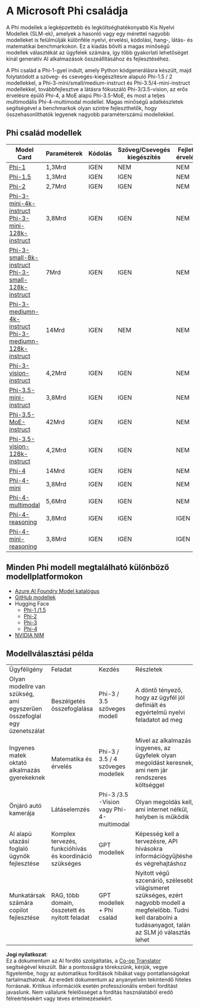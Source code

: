 <!--
CO_OP_TRANSLATOR_METADATA:
{
  "original_hash": "b5d936ffe4dfbab2244f6eb21b11f3b3",
  "translation_date": "2025-07-16T18:37:06+00:00",
  "source_file": "md/01.Introduction/01/01.PhiFamily.md",
  "language_code": "hu"
}
-->
# A Microsoft Phi családja

A Phi modellek a legképzettebb és legköltséghatékonyabb Kis Nyelvi Modellek (SLM-ek), amelyek a hasonló vagy egy mérettel nagyobb modelleket is felülmúlják különféle nyelvi, érvelési, kódolási, hang-, látás- és matematikai benchmarkokon. Ez a kiadás bővíti a magas minőségű modellek választékát az ügyfelek számára, így több gyakorlati lehetőséget kínál generatív AI alkalmazások összeállításához és fejlesztéséhez.

A Phi család a Phi-1-gyel indult, amely Python kódgenerálásra készült, majd folytatódott a szöveg- és csevegés-kiegészítésre alapuló Phi-1.5 / 2 modellekkel, a Phi-3-mini/small/medium-instruct és Phi-3.5/4-mini-instruct modellekkel, továbbfejlesztve a látásra fókuszáló Phi-3/3.5-vision, az erős érvelésre épülő Phi-4, a MoE alapú Phi-3.5-MoE, és most a teljes multimodális Phi-4-multimodal modellel. Magas minőségű adatkészletek segítségével a benchmarkok olyan szintre fejleszthetők, hogy összehasonlíthatók legyenek nagyobb paraméterszámú modellekkel.

## Phi család modellek

<div style="font-size:8px">

| Model Card |Paraméterek|Kódolás|Szöveg/Csevegés kiegészítés|Fejlett érvelés| Látás | Hang | MoE
| - | -  | - | - |- |- |- |- |
|[Phi-1](https://huggingface.co/microsoft/phi-1)|1,3Mrd| IGEN| NEM | NEM |NEM |NEM |NEM |
|[Phi-1.5](https://huggingface.co/microsoft/phi-1_5)|1,3Mrd| IGEN|IGEN| NEM |NEM |NEM |NEM |
|[Phi-2](https://huggingface.co/microsoft/phi-1_5)|2,7Mrd| IGEN|IGEN| NEM |NEM |NEM |NEM |
|[Phi-3-mini-4k-instruct](https://huggingface.co/microsoft/Phi-3-mini-4k-instruct)<br/>[Phi-3-mini-128k-instruct](https://huggingface.co/microsoft/Phi-3-mini-128k-instruct)|3,8Mrd| IGEN|IGEN| NEM |NEM |NEM |NEM |
|[Phi-3-small-8k-instruct](https://huggingface.co/microsoft/Phi-3-small-8k-instruct)<br/>[Phi-3-small-128k-instruct](https://huggingface.co/microsoft/Phi-3-small-128k-instruct)<br/>|7Mrd| IGEN|IGEN| NEM |NEM |NEM |NEM |
|[Phi-3-mediumn-4k-instruct](https://huggingface.co/microsoft/Phi-3-medium-4k-instruct)<br>[Phi-3-mediumn-128k-instruct](https://huggingface.co/microsoft/Phi-3-medium-128k-instruct)|14Mrd|IGEN|NEM| NEM |NEM |NEM |NEM |
|[Phi-3-vision-instruct](https://huggingface.co/microsoft/Phi-3-vision-128k-instruct)|4,2Mrd|IGEN|IGEN|NEM |NEM |NEM |NEM |
|[Phi-3.5-mini-instruct](https://huggingface.co/microsoft/Phi-3.5-mini-instruct)|3,8Mrd|IGEN|IGEN| NEM |NEM |NEM |NEM |
|[Phi-3.5-MoE-instruct](https://huggingface.co/microsoft/Phi-3.5-MoE-instruct)|42Mrd|IGEN|IGEN| NEM |NEM |NEM |IGEN |
|[Phi-3.5-vision-128k-instruct](https://huggingface.co/microsoft/Phi-3.5-vision-instruct)|4,2Mrd|IGEN|IGEN| NEM |IGEN |NEM |NEM |
|[Phi-4](https://huggingface.co/microsoft/phi-4)|14Mrd|IGEN|IGEN| NEM |NEM |NEM |NEM |
|[Phi-4-mini](https://huggingface.co/microsoft/Phi-4-mini-instruct)|3,8Mrd|IGEN|IGEN| NEM |NEM |NEM |NEM |
|[Phi-4-multimodal](https://huggingface.co/microsoft/Phi-4-multimodal-instruct)|5,6Mrd|IGEN|IGEN| NEM |IGEN |IGEN |NEM |
|[Phi-4-reasoning](../../../../../md/01.Introduction/01)|3,8Mrd|IGEN|IGEN| IGEN |NEM |NEM |NEM |
|[Phi-4-mini-reasoning](../../../../../md/01.Introduction/01)|3,8Mrd|IGEN|IGEN| IGEN |NEM |NEM |NEM |

</div>

## **Minden Phi modell megtalálható különböző modellplatformokon**

- [Azure AI Foundry Model katalógus](https://ai.azure.com/explore/models?selectedCollection=phi)
- [GitHub modellek](https://github.com/marketplace?query=Phi&type=models)
- Hugging Face
  - [Phi-1 /1.5](https://huggingface.co/collections/microsoft/phi-1-6626e29134744e94e222d572)
  - [Phi-2](https://huggingface.co/microsoft/phi-2)
  - [Phi-3](https://huggingface.co/collections/microsoft/phi-3-6626e15e9585a200d2d761e3)
  - [Phi-4](https://huggingface.co/collections/microsoft/phi-4-677e9380e514feb5577a40e4) 
- [NVIDIA NIM](https://build.nvidia.com/search?q=Phi)
 
## Modellválasztási példa

| | | | |
|-|-|-|-|
|Ügyféligény|Feladat|Kezdés|Részletek|
|Olyan modellre van szükség, ami egyszerűen összefoglal egy üzenetszálat|Beszélgetés összefoglalása|Phi-3 / 3.5 szöveges modell|A döntő tényező, hogy az ügyfél jól definiált és egyértelmű nyelvi feladatot ad meg|
|Ingyenes matek oktató alkalmazás gyerekeknek|Matematika és érvelés|Phi-3 / 3.5 / 4 szöveges modellek|Mivel az alkalmazás ingyenes, az ügyfelek olyan megoldást keresnek, ami nem jár rendszeres költséggel|
|Önjáró autó kamerája|Látáselemzés|Phi-3 /3.5 -Vision vagy Phi-4-multimodal|Olyan megoldás kell, ami internet nélkül, helyben is működik|
|AI alapú utazási foglaló ügynök fejlesztése|Komplex tervezés, funkcióhívás és koordináció szükséges|GPT modellek|Képesség kell a tervezésre, API hívásokra információgyűjtéshez és végrehajtáshoz|
|Munkatársak számára copilot fejlesztése|RAG, több domain, összetett és nyitott feladat|GPT modellek + Phi család|Nyitott végű szcenárió, szélesebb világismeret szükséges, ezért nagyobb modell a megfelelőbb. Tudni kell darabolni a tudásanyagot, talán az SLM jó választás lehet|

**Jogi nyilatkozat**:  
Ez a dokumentum az AI fordító szolgáltatás, a [Co-op Translator](https://github.com/Azure/co-op-translator) segítségével készült. Bár a pontosságra törekszünk, kérjük, vegye figyelembe, hogy az automatikus fordítások hibákat vagy pontatlanságokat tartalmazhatnak. Az eredeti dokumentum az anyanyelvén tekintendő hiteles forrásnak. Kritikus információk esetén professzionális emberi fordítást javaslunk. Nem vállalunk felelősséget a fordítás használatából eredő félreértésekért vagy téves értelmezésekért.